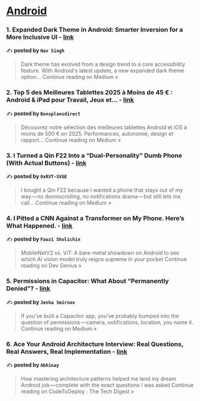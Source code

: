 
<h1><a href=https://medium.com/tag/android/recommended target="_blank" rel="noopener noreferrer">Android</a></h1>
<h3>1.  Expanded Dark Theme in Android: Smarter Inversion for a More Inclusive UI - <a href="https://navczydev.medium.com/expanded-dark-theme-in-android-smarter-inversion-for-a-more-inclusive-ui-4ddec8da4604?source=rss------android-5" target="_blank" rel="noopener noreferrer">link</a></h3>

✍️ **posted by `Nav Singh`**

<blockquote>Dark theme has evolved from a design trend to a core accessibility feature. With Android's latest update, a new expanded dark theme option…
Continue reading on Medium »</blockquote>

<h3>2. Top 5 des Meilleures Tablettes 2025 à Moins de 45 € : Android & iPad pour Travail, Jeux et… - <a href="https://medium.com/@rodrigue.novak/top-5-des-meilleures-tablettes-2025-%C3%A0-moins-de-45-android-ipad-pour-travail-jeux-et-bc72d8e0ca96?source=rss------android-5" target="_blank" rel="noopener noreferrer">link</a></h3>

✍️ **posted by `Bonsplansdirect`**

<blockquote>Découvrez notre sélection des meilleures tablettes Android et iOS à moins de 500 € en 2025. Performances, autonomie, design et rapport…
Continue reading on Medium »</blockquote>

<h3>3. I Turned a Qin F22 Into a “Dual-Personality” Dumb Phone (With Actual Buttons) - <a href="https://medium.com/@somebodyalt2005/i-turned-a-qin-f22-into-a-dual-personality-dumb-phone-with-actual-buttons-8080c50e8001?source=rss------android-5" target="_blank" rel="noopener noreferrer">link</a></h3>

✍️ **posted by `0xRVT-SVGE`**

<blockquote>I bought a Qin F22 because I wanted a phone that stays out of my way — no doomscrolling, no notifications drama — but still lets me call…
Continue reading on Medium »</blockquote>

<h3>4. I Pitted a CNN Against a Transformer on My Phone. Here’s What Happened. - <a href="https://blog.devgenius.io/i-pitted-a-cnn-against-a-transformer-on-my-phone-heres-what-happened-778646c59d1c?source=rss------android-5" target="_blank" rel="noopener noreferrer">link</a></h3>

✍️ **posted by `Fauzi Sholichin`**

<blockquote>MobileNetV2 vs. ViT: A bare-metal showdown on Android to see which AI vision model truly reigns supreme in your pocket
Continue reading on Dev Genius »</blockquote>

<h3>5. Permissions in Capacitor: What About “Permanently Denied”? - <a href="https://medium.com/@jenhasmirnov/permissions-in-capacitor-what-about-permanently-denied-552d73a3eb04?source=rss------android-5" target="_blank" rel="noopener noreferrer">link</a></h3>

✍️ **posted by `Jenha Smirnov`**

<blockquote>If you’ve built a Capacitor app, you’ve probably bumped into the question of permissions — camera, notifications, location, you name it.
Continue reading on Medium »</blockquote>

<h3>6. Ace Your Android Architecture Interview: Real Questions, Real Answers, Real Implementation - <a href="https://medium.com/codetodeploy/ace-your-android-architecture-interview-real-questions-real-answers-real-implementation-8efb2f162e2b?source=rss------android-5" target="_blank" rel="noopener noreferrer">link</a></h3>

✍️ **posted by `Abhinay`**

<blockquote>How mastering architecture patterns helped me land my dream Android job — complete with the exact questions I was asked
Continue reading on CodeToDeploy : The Tech Digest »</blockquote>

